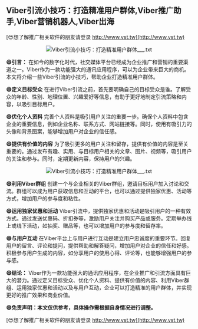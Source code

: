 ## **Viber引流小技巧：打造精准用户群体,Viber推广助手,Viber营销机器人,Viber出海**

[😍想了解推广相关软件的朋友请登录 http://www.vst.tw](http://www.vst.tw)

 <center><img src="https://vst.tw/MP4/tuiguang/png/4.png" alt="Viber引流小技巧：打造精准用户群体___.txt"></center>

**😄引言：**
在如今的数字化时代，社交媒体平台已经成为企业推广和营销的重要渠道之一。Viber作为一款功能强大的通讯应用程序，可以为企业带来巨大的商机。本文将介绍一些Viber引流的小技巧，帮助企业打造精准用户群体。

**😄定义目标受众**
在进行Viber引流之前，首先要明确自己的目标受众是谁。了解受众的年龄、性别、地理位置、兴趣爱好等信息，有助于更好地制定引流策略和内容，以吸引目标用户。

**😄优化个人资料**
完善个人资料是吸引用户关注的重要一步。确保个人资料中包含企业的重要信息，例如企业名称、联系方式、网站链接等。同时，使用有吸引力的头像和背景图案，能够增加用户对企业的信任感。

**😄提供有价值的内容**
为了吸引更多的用户关注和留存，提供有价值的内容是至关重要的。通过发布有趣、实用、与目标用户相关的文章、图片、视频等，吸引用户的关注和参与。同时，定期更新内容，保持用户的兴趣。

 <center><img src="https://vst.tw/MP4/tuiguang/png/4.png" alt="Viber引流小技巧：打造精准用户群体___.txt"></center>

**😄利用Viber群组**
创建一个与企业相关的Viber群组，邀请目标用户加入讨论和交流。群组可以成为用户获取信息和互动的平台，也可以通过提供独家优惠、活动等方式，增加用户的参与度和粘性。

**😄运用独家优惠和活动**
Viber引流中，提供独家优惠和活动是吸引用户的一种有效方式。通过发送优惠码、折扣券等，激励用户关注并购买产品或服务。定期举办线上或线下活动，如抽奖、赠品等，也可以增加用户的参与度和留存率。

**😄与用户互动**
在Viber平台上与用户进行互动是建立用户忠诚度的重要环节。回复用户的留言、评论和提问，提供帮助和解答疑问，增加用户对企业的信任和好感。积极参与用户生成的内容，如分享用户的使用心得、评论等，也能够增强用户的参与感。

**😄结论：**
Viber作为一款功能强大的通讯应用程序，在企业推广和引流方面具有巨大的潜力。通过定义目标受众、优化个人资料、提供有价值的内容、利用Viber群组、运用独家优惠和活动以及与用户互动，企业可以打造精准的用户群体，并实现更好的推广效果和商业价值。

**😄免责声明：本文仅供参考，具体操作需根据自身情况进行调整。**

[😍想了解推广相关软件的朋友请登录 http://www.vst.tw](http://www.vst.tw)



